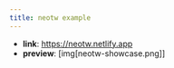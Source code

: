 ```yaml
---
title: neotw example
---
```


* **link**: <https://neotw.netlify.app>
* **preview**:  [img[neotw-showcase.png]]

